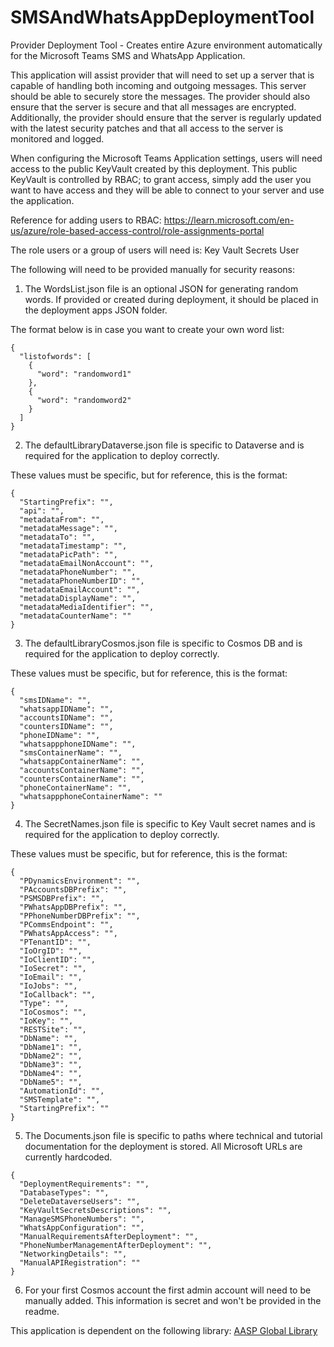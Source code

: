 # SMSAndWhatsAppDeploymentTool
Provider Deployment Tool - Creates entire Azure environment automatically for the Microsoft Teams SMS and WhatsApp Application.

This application will assist provider that will need to set up a server that is capable of handling both incoming and outgoing messages. This server should be able to securely store the messages. The provider should also ensure that the server is secure and that all messages are encrypted. Additionally, the provider should ensure that the server is regularly updated with the latest security patches and that all access to the server is monitored and logged.

When configuring the Microsoft Teams Application settings, users will need access to the public KeyVault created by this deployment. This public KeyVault is controlled by RBAC; to grant access, simply add the user you want to have access and they will be able to connect to your server and use the application.

Reference for adding users to RBAC: https://learn.microsoft.com/en-us/azure/role-based-access-control/role-assignments-portal

The role users or a group of users will need is: Key Vault Secrets User

The following will need to be provided manually for security reasons:

1. The WordsList.json file is an optional JSON for generating random words. If provided or created during deployment, it should be placed in the deployment apps JSON folder.

The format below is in case you want to create your own word list:
```
{
  "listofwords": [
    {
      "word": "randomword1"
    },
    {
      "word": "randomword2"
    }
  ]
}
```
2. The defaultLibraryDataverse.json file is specific to Dataverse and is required for the application to deploy correctly.

These values must be specific, but for reference, this is the format:
```
{
  "StartingPrefix": "",
  "api": "",
  "metadataFrom": "",
  "metadataMessage": "",
  "metadataTo": "",
  "metadataTimestamp": "",
  "metadataPicPath": "",
  "metadataEmailNonAccount": "",
  "metadataPhoneNumber": "",
  "metadataPhoneNumberID": "",
  "metadataEmailAccount": "",
  "metadataDisplayName": "",
  "metadataMediaIdentifier": "",
  "metadataCounterName": ""
}
```
3. The defaultLibraryCosmos.json file is specific to Cosmos DB and is required for the application to deploy correctly.

These values must be specific, but for reference, this is the format:
```
{
  "smsIDName": "",
  "whatsappIDName": "",
  "accountsIDName": "",
  "countersIDName": "",
  "phoneIDName": "",
  "whatsappphoneIDName": "",
  "smsContainerName": "",
  "whatsappContainerName": "",
  "accountsContainerName": "",
  "countersContainerName": "",
  "phoneContainerName": "",
  "whatsappphoneContainerName": ""
}
```

4. The SecretNames.json file is specific to Key Vault secret names and is required for the application to deploy correctly.

These values must be specific, but for reference, this is the format:
```
{
  "PDynamicsEnvironment": "",
  "PAccountsDBPrefix": "",
  "PSMSDBPrefix": "",
  "PWhatsAppDBPrefix": "",
  "PPhoneNumberDBPrefix": "",
  "PCommsEndpoint": "",
  "PWhatsAppAccess": "",
  "PTenantID": "",
  "IoOrgID": "",
  "IoClientID": "",
  "IoSecret": "",
  "IoEmail": "",
  "IoJobs": "",
  "IoCallback": "",
  "Type": "",
  "IoCosmos": "",
  "IoKey": "",
  "RESTSite": "",
  "DbName": "",
  "DbName1": "",
  "DbName2": "",
  "DbName3": "",
  "DbName4": "",
  "DbName5": "",
  "AutomationId": "",
  "SMSTemplate": "",
  "StartingPrefix": ""
}
```

5. The Documents.json file is specific to paths where technical and tutorial documentation for the deployment is stored. All Microsoft URLs are currently hardcoded.
```
{
  "DeploymentRequirements": "",
  "DatabaseTypes": "",
  "DeleteDataverseUsers": "",
  "KeyVaultSecretsDescriptions": "",
  "ManageSMSPhoneNumbers": "",
  "WhatsAppConfiguration": "",
  "ManualRequirementsAfterDeployment": "",
  "PhoneNumberManagementAfterDeployment": "",
  "NetworkingDetails": "",
  "ManualAPIRegistration": ""
}
```

6. For your first Cosmos account the first admin account will need to be manually added.
This information is secret and won't be provided in the readme.

This application is dependent on the following library: [AASP Global Library](https://github.com/wrharper-AASP/AASPGlobalLibrary)

